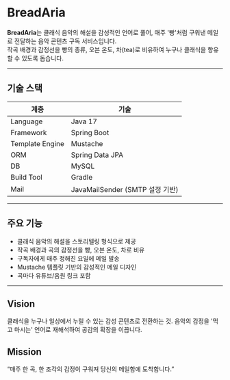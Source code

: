 # BreadAria

**BreadAria**는 클래식 음악의 해설을 감성적인 언어로 풀어, 매주 '빵'처럼 구워낸 메일로 전달하는 음악 콘텐츠 구독 서비스입니다.  
작곡 배경과 감정선을 빵의 종류, 오븐 온도, 차(tea)로 비유하여 누구나 클래식을 향유할 수 있도록 돕습니다.

---

## 기술 스택

| 계층 | 기술 |
|------|------|
| Language | Java 17 |
| Framework | Spring Boot |
| Template Engine | Mustache |
| ORM | Spring Data JPA |
| DB | MySQL |
| Build Tool | Gradle |
| Mail | JavaMailSender (SMTP 설정 기반) |

---

## 주요 기능

- 클래식 음악의 해설을 스토리텔링 형식으로 제공
- 작곡 배경과 곡의 감정선을 빵, 오븐 온도, 차로 비유
- 구독자에게 매주 정해진 요일에 메일 발송
- Mustache 템플릿 기반의 감성적인 메일 디자인
- 곡마다 유튜브/음원 링크 포함

---

## Vision

클래식을 누구나 일상에서 누릴 수 있는 감성 콘텐츠로 전환하는 것.
음악의 감정을 '먹고 마시는' 언어로 재해석하여 공감의 확장을 이끕니다.

## Mission

“매주 한 곡, 한 조각의 감정이 구워져 당신의 메일함에 도착합니다.”
